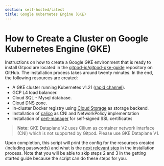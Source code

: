 ```yaml
---
section: self-hosted/latest
title: Google Kubernetes Engine (GKE)
---
```


<script context="module">
  export const prerender = true;
</script>

# How to Create a Cluster on Google Kubernetes Engine (GKE)

Instructions on how to create a Google GKE environment that is ready to install Gitpod are located in the [gitpod-io/gitpod-gke-guide](https://github.com/gitpod-io/gitpod-gke-guide) repository on GitHub. The installation process takes around twenty minutes. In the end, the following resources are created:

- A GKE cluster running Kubernetes v1.21 ([rapid channel](https://cloud.google.com/kubernetes-engine/docs/release-notes-rapid)).
- GCP L4 load balancer.
- Cloud SQL - Mysql database.
- Cloud DNS zone.
- In-cluster Docker registry using [Cloud Storage](https://cloud.google.com/storage) as storage backend.
- Installation of [calico](https://docs.projectcalico.org) as CNI and NetworkPolicy implementation
- Installation of [cert-manager](https://cert-manager.io/) for self-signed SSL certificates

> **Note:** GKE Dataplane V2 uses Cilium as container network interface (CNI) which is not supported by Gitpod. Please use GKE Dataplane V1.

Upon completion, this script will print the config for the resources created (including passwords) and what is the [next relevant step](./../getting-started#step-4-install-gitpod) in the installation process. Note that you will be able to skip steps 2 and 3 in the getting started guide because the script can do these steps for you.
